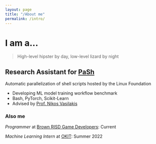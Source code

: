 ```yaml
---
layout: page
title: "/About me"
permalink: /intro/
---
```


# I am a...
> High-level hipster by day, low-level lizard by night

## Research Assistant for [PaSh](https://binpa.sh/) 
Automatic parallelization of shell scripts hosted by the Linux Foundation
- Developing ML model training workflow benchmark
- Bash, PyTorch, Scikit-Learn
- Advised by [Prof. Nikos Vasilakis](http://nikos.vasilak.is/)

### Also me
*Programmer* at [Brown RISD Game Developers](https://brownrisdgames.itch.io/): Current

*Machine Learning Intern* at [OKIT](https://okit.co/): Summer 2022